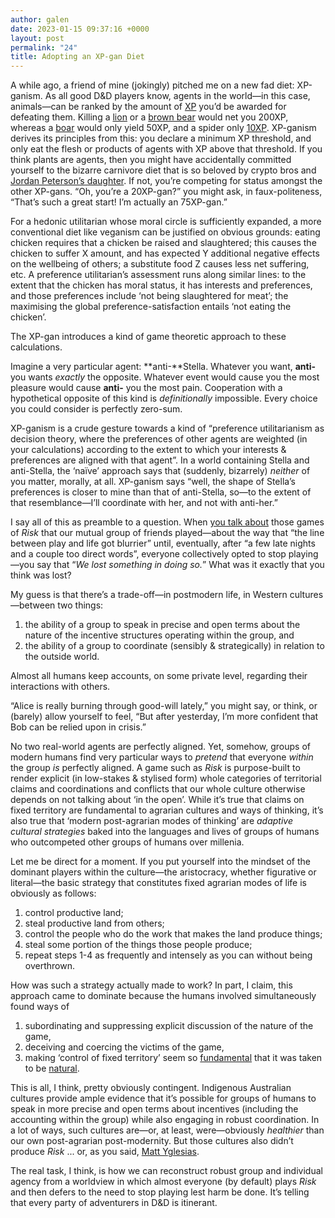 ```yaml
---
author: galen
date: 2023-01-15 09:37:16 +0000
layout: post
permalink: "24"
title: Adopting an XP-gan Diet
---
```



A while ago, a friend of mine (jokingly) pitched me on a new fad diet: XP-ganism. As all good D&D players know, agents in the world—in this case, animals—can be ranked by the amount of [XP](https://en.wikipedia.org/wiki/Experience_point) you’d be awarded for defeating them. Killing a [lion](https://www.dndbeyond.com/monsters/16944-lion) or a [brown bear](https://www.dndbeyond.com/monsters/16816-brown-bear) would net you 200XP, whereas a [boar](https://www.dndbeyond.com/monsters/16812-boar) would only yield 50XP, and a spider only [10XP](https://www.dndbeyond.com/monsters/17018-spider). XP-ganism derives its principles from this: you declare a minimum XP threshold, and only eat the flesh or products of agents with XP above that threshold. If you think plants are agents, then you might have accidentally committed yourself to the bizarre carnivore diet that is so beloved by crypto bros and [Jordan Peterson’s daughter](https://carnivorestyle.com/jordan-peterson-carnivore-diet/). If not, you’re competing for status amongst the other XP-gans. “Oh, you’re a 20XP-gan?” you might ask, in faux-politeness, “That’s such a great start! I’m actually an 75XP-gan.”

For a hedonic utilitarian whose moral circle is sufficiently expanded, a more conventional diet like veganism can be justified on obvious grounds: eating chicken requires that a chicken be raised and slaughtered; this causes the chicken to suffer X amount, and has expected Y additional negative effects on the wellbeing of others; a substitute food Z causes less net suffering, etc. A preference utilitarian’s assessment runs along similar lines: to the extent that the chicken has moral status, it has interests and preferences, and those preferences include ‘not being slaughtered for meat’; the maximising the global preference-satisfaction entails ‘not eating the chicken’.

The XP-gan introduces a kind of game theoretic approach to these calculations.

Imagine a very particular agent: **anti-**Stella. Whatever you want, **anti-** you wants *exactly* the opposite. Whatever event would cause you the most pleasure would cause **anti-** you the most pain. Cooperation with a hypothetical opposite of this kind is *definitionally* impossible. Every choice you could consider is perfectly zero-sum.

XP-ganism is a crude gesture towards a kind of “preference utilitarianism as decision theory, where the preferences of other agents are weighted (in your calculations) according to the extent to which your interests & preferences are aligned with that agent”. In a world containing Stella and anti-Stella, the ‘naïve’ approach says that (suddenly, bizarrely) *neither* of you matter, morally, at all. XP-ganism says “well, the shape of Stella’s preferences is closer to mine than that of anti-Stella, so—to the extent of that resemblance—I’ll coordinate with her, and not with anti-her.”

I say all of this as preamble to a question. When [you talk about](https://angst.blog/23) those games of *Risk* that our mutual group of friends played—about the way that “the line between play and life got blurrier” until, eventually, after “a few late nights and a couple too direct words”, everyone collectively opted to stop playing—you say that “*We lost something in doing so.*” What was it exactly that you think was lost?

My guess is that there’s a trade-off—in postmodern life, in Western cultures—between two things:

  1. the ability of a group to speak in precise and open terms about the nature of the incentive structures operating within the group, and
  2. the ability of a group to coordinate (sensibly & strategically) in relation to the outside world.

Almost all humans keep accounts, on some private level, regarding their interactions with others.

“Alice is really burning through good-will lately,” you might say, or think, or (barely) allow yourself to feel, “But after yesterday, I’m more confident that Bob can be relied upon in crisis.”

No two real-world agents are perfectly aligned. Yet, somehow, groups of modern humans find very particular ways to *pretend* that everyone *within* the group *is* perfectly aligned. A game such as *Risk* is purpose-built to render explicit (in low-stakes  & stylised form) whole categories of territorial claims and coordinations and conflicts that our whole culture otherwise depends on not talking about ‘in the open’. While it’s true that claims on fixed territory are fundamental to agrarian cultures and ways of thinking, it’s also true that ‘modern post-agrarian modes of thinking’ are *adaptive cultural strategies* baked into the languages and lives of groups of humans who outcompeted other groups of humans over millenia.

Let me be direct for a moment. If you put yourself into the mindset of the dominant players within the culture—the aristocracy, whether figurative or literal—the basic strategy that constitutes fixed agrarian modes of life is obviously as follows:

  1. control productive land;
  2. steal productive land from others;
  3. control the people who do the work that makes the land produce things;
  4. steal some portion of the things those people produce;
  5. repeat steps 1-4 as frequently and intensely as you can without being overthrown.

How was such a strategy actually made to work? In part, I claim, this approach came to dominate because the humans involved simultaneously found ways of

  1. subordinating and suppressing explicit discussion of the nature of the game,
  2. deceiving and coercing the victims of the game,
  3. making ‘control of fixed territory’ seem so [fundamental](https://www.youtube.com/watch?v=LOrkILQmpRk) that it was taken to be [natural](https://worldcat.org/isbn/9781107103887).

This is all, I think, pretty obviously contingent. Indigenous Australian cultures provide ample evidence that it’s possible for groups of humans to speak in more precise and open terms about incentives (including the accounting within the group) while also engaging in robust coordination. In a lot of ways, such cultures are—or, at least, were—obviously *healthier* than our own post-agrarian post-modernity. But those cultures also didn’t produce *Risk* ... or, as you said, [Matt Yglesias](https://angst.blog/23).

The real task, I think, is how we can reconstruct robust group and individual agency from a worldview in which almost everyone (by default) plays *Risk* and then defers to the need to stop playing lest harm be done. It’s telling that every party of adventurers in D&D is itinerant.